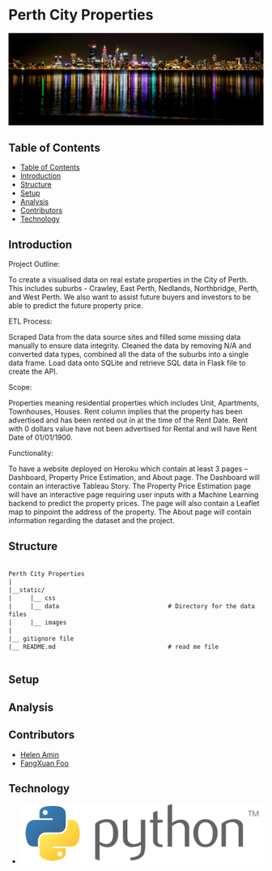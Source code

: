 # Perth City Properties

![perth city](static/images/PerthCity.png)

## Table of Contents

- [Table of Contents](#table-of-contents)
- [Introduction](#Introduction)
- [Structure](#Structure)
- [Setup](#Setup)
- [Analysis](#Analysis)
- [Contributors](#Contributors)
- [Technology](#Technology)

## Introduction

Project Outline:

To create a visualised data on real estate properties in the City of Perth. This includes suburbs - Crawley, East Perth, Nedlands, Northbridge, Perth, and West Perth. We also want to assist future buyers and investors to be able to predict the future property price.

ETL Process: 

Scraped Data from the data source sites and filled some missing data manually to ensure data integrity. 
Cleaned the data by removing N/A and converted data types, combined all the data of the suburbs into a single data frame.
Load data onto SQLite and retrieve SQL data in Flask file to create the API.  

Scope:

Properties meaning residential properties which includes Unit, Apartments, Townhouses, Houses.
Rent column implies that the property has been advertised and has been rented out in at the time of the Rent Date. Rent with 0 dollars value have not been advertised for Rental and will have Rent Date of 01/01/1900.

Functionality:

To have a website deployed on Heroku which contain at least 3 pages – Dashboard, Property Price Estimation, and About page. The Dashboard will contain an interactive Tableau Story. The Property Price Estimation page will have an interactive page requiring user inputs with a Machine Learning backend to predict the property prices. The page will also contain a Leaflet map to pinpoint the address of the property.  The About page will contain information regarding the dataset and the project. 



## Structure
```
 
Perth City Properties
|
|__static/                                    
|     |__ css
|     |__ data                              # Directory for the data files
|     |__ images
|
|__ gitignore file
|__ README.md                               # read me file
                   

```

## Setup

## Analysis

## Contributors

- [Helen Amin](https://github.com/helenamin)
- [FangXuan Foo](https://foofx88.github.io)

## Technology

- ![PythonLogo](static/images/pythonlogo.png)

